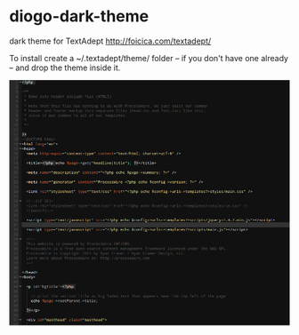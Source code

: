 diogo-dark-theme
================

dark theme for TextAdept http://foicica.com/textadept/

To install create a ~/.textadept/theme/ folder – if you don't have one already – and drop the theme inside it.

![Screenshot](screenshot.png)


